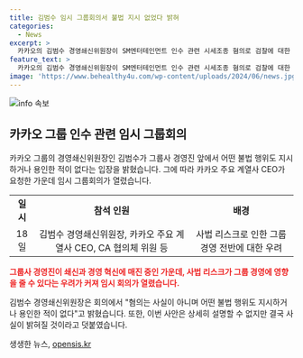 ```yaml
---
title: 김범수 임시 그룹회의서 불법 지시 없었다 밝혀
categories:
  - News
excerpt: >
  카카오의 김범수 경영쇄신위원장이 SM엔터테인먼트 인수 관련 시세조종 혐의로 검찰에 대한 입장을 밝혔다. 카카오는 임시 그룹회의를 열어 사법 리스크에 대응하는 등 경영에 영향을 줄 수 있는 상황을 대비하고 있다. 김 위원장은 혐의를 부인하며 쇄신과 기업 책무를 강조했고, 내부적으로도 위기감이 높아지면서 회의가 열렸다. 이 사건이 카카오뿐만 아니라 카카오뱅크의 대주주 적격성에도 영향을 미칠 수 있는 상황이라는 우려도 제기되고 있다.
feature_text: >
  카카오의 김범수 경영쇄신위원장이 SM엔터테인먼트 인수 관련 시세조종 혐의로 검찰에 대한 입장을 밝혔다. 카카오는 임시 그룹회의를 열어 사법 리스크에 대응하는 등 경영에 영향을 줄 수 있는 상황을 대비하고 있다. 김 위원장은 혐의를 부인하며 쇄신과 기업 책무를 강조했고, 내부적으로도 위기감이 높아지면서 회의가 열렸다. 이 사건이 카카오뿐만 아니라 카카오뱅크의 대주주 적격성에도 영향을 미칠 수 있는 상황이라는 우려도 제기되고 있다.
image: 'https://www.behealthy4u.com/wp-content/uploads/2024/06/news.jpg'
---
```


<p><img src="https://www.behealthy4u.com/wp-content/uploads/2024/06/news.jpg" alt="info 속보" /></p>

<h2 data-ke-size="size26">카카오 그룹 인수 관련 임시 그룹회의</h2>

<p data-ke-size="size16">카카오 그룹의 경영쇄신위원장인 김범수가 그룹사 경영진 앞에서 어떤 불법 행위도 지시하거나 용인한 적이 없다는 입장을 밝혔습니다. 그에 따라 카카오 주요 계열사 CEO가 요청한 가운데 임시 그룹회의가 열렸습니다.</p>

<table>
    <tbody>
        <tr>
            <td style="text-align: center; height: 17px;"><b>일시</b></td>
            <td style="text-align: center; height: 17px;"><b>참석 인원</b></td>
            <td style="text-align: center; height: 17px;"><b>배경</b></td>
        </tr>
        <tr>
            <td style="text-align: center; height: 17px;">18일</td>
            <td style="text-align: center; height: 17px;">김범수 경영쇄신위원장, 카카오 주요 계열사 CEO, CA 협의체 위원 등</td>
            <td style="text-align: center; height: 17px;">사법 리스크로 인한 그룹 경영 전반에 대한 우려</td>
        </tr>
    </tbody>
</table>

<p><b><span style="color: #ee2323;">그룹사 경영진이 쇄신과 경영 혁신에 매진 중인 가운데, 사법 리스크가 그룹 경영에 영향을 줄 수 있다는 우려가 커져 임시 회의가 열렸습니다.</span></b></p>

<p data-ke-size="size16">김범수 경영쇄신위원장은 회의에서 "혐의는 사실이 아니며 어떤 불법 행위도 지시하거나 용인한 적이 없다"고 밝혔습니다. 또한, 이번 사안은 상세히 설명할 수 없지만 결국 사실이 밝혀질 것이라고 덧붙였습니다.</p>
생생한 뉴스, <a href="https://opensis.kr" rel="dofollow">opensis.kr</a>



